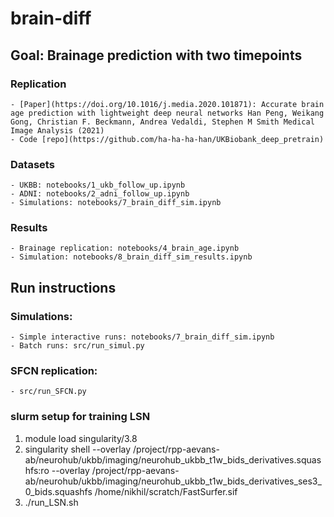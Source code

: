 # brain-diff

## Goal: Brainage prediction with two timepoints

### Replication
    - [Paper](https://doi.org/10.1016/j.media.2020.101871): Accurate brain age prediction with lightweight deep neural networks Han Peng, Weikang Gong, Christian F. Beckmann, Andrea Vedaldi, Stephen M Smith Medical Image Analysis (2021)
    - Code [repo](https://github.com/ha-ha-ha-han/UKBiobank_deep_pretrain)

### Datasets
    - UKBB: notebooks/1_ukb_follow_up.ipynb
    - ADNI: notebooks/2_adni_follow_up.ipynb
    - Simulations: notebooks/7_brain_diff_sim.ipynb

### Results
    - Brainage replication: notebooks/4_brain_age.ipynb
    - Simulation: notebooks/8_brain_diff_sim_results.ipynb



## Run instructions
### Simulations:
    - Simple interactive runs: notebooks/7_brain_diff_sim.ipynb
    - Batch runs: src/run_simul.py

### SFCN replication:
    - src/run_SFCN.py
    
### slurm setup for training LSN
1. module load singularity/3.8
2. singularity shell --overlay /project/rpp-aevans-ab/neurohub/ukbb/imaging/neurohub_ukbb_t1w_bids_derivatives.squashfs:ro --overlay /project/rpp-aevans-ab/neurohub/ukbb/imaging/neurohub_ukbb_t1w_bids_derivatives_ses3_0_bids.squashfs /home/nikhil/scratch/FastSurfer.sif
3. ./run_LSN.sh
